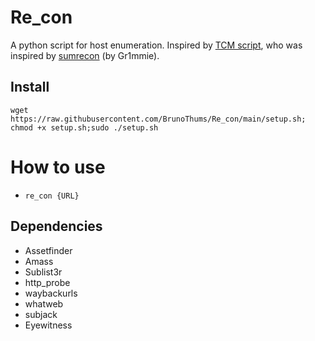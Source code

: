# Re_con
A python script for host enumeration. Inspired by [TCM script]([url](https://pastebin.com/MhE6zXVt)), who was inspired by [sumrecon]([url](https://github.com/Gr1mmie/sumrecon)) (by Gr1mmie). 

## Install
```wget https://raw.githubusercontent.com/BrunoThums/Re_con/main/setup.sh; chmod +x setup.sh;sudo ./setup.sh```

# How to use
- ```re_con {URL}```

## Dependencies
- Assetfinder
- Amass
- Sublist3r
- http_probe
- waybackurls
- whatweb
- subjack
- Eyewitness
